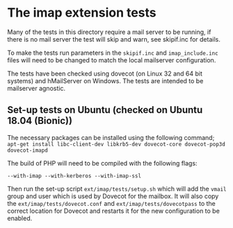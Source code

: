 # The imap extension tests

Many of the tests in this directory require a mail server to be running, if
there is no mail server the test will skip and warn, see skipif.inc for details.

To make the tests run parameters in the `skipif.inc` and `imap_include.inc`
files will need to be changed to match the local mailserver configuration.

The tests have been checked using dovecot (on Linux 32 and 64 bit systems) and
hMailServer on Windows. The tests are intended to be mailserver agnostic.

## Set-up tests on Ubuntu (checked on Ubuntu 18.04 (Bionic))
The necessary packages can be installed using the following command;
`apt-get install libc-client-dev libkrb5-dev dovecot-core dovecot-pop3d dovecot-imapd`

The build of PHP will need to be compiled with the following flags:
```
--with-imap --with-kerberos --with-imap-ssl
```

Then run the set-up script `ext/imap/tests/setup.sh` which will add the `vmail`
group and user which is used by Dovecot for the mailbox. It will also copy the
`ext/imap/tests/dovecot.conf` and `ext/imap/tests/dovecotpass` to the correct
location for Dovecot and restarts it for the new configuration to be enabled.
